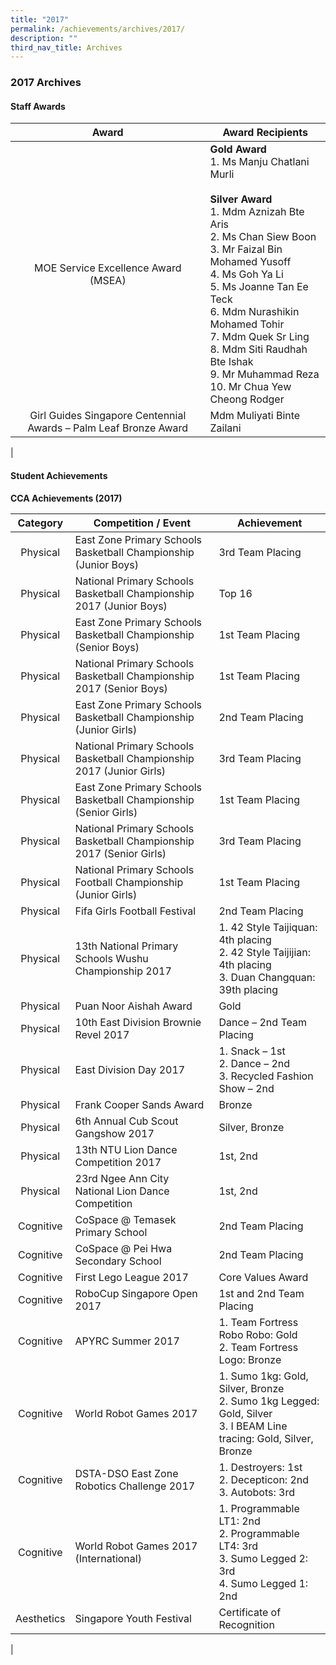 ```yaml
---
title: "2017"
permalink: /achievements/archives/2017/
description: ""
third_nav_title: Archives
---
```

### **2017 Archives**
#### **Staff Awards**

| Award | Award Recipients |
|:---:|---|
| MOE Service Excellence Award (MSEA) |  **Gold Award**<br>1. Ms Manju Chatlani Murli<br><br> **Silver Award**<br>1. Mdm Aznizah Bte Aris<br>2. Ms Chan Siew Boon<br>3. Mr Faizal Bin Mohamed Yusoff<br>4. Ms Goh Ya Li<br>5. Ms Joanne Tan Ee Teck<br>6. Mdm Nurashikin Mohamed Tohir<br>7. Mdm Quek Sr Ling<br>8. Mdm Siti Raudhah Bte Ishak<br>9. Mr Muhammad Reza<br>10. Mr Chua Yew Cheong Rodger |
| Girl Guides Singapore Centennial Awards – Palm Leaf Bronze Award | Mdm Muliyati Binte Zailani |
|

#### **Student Achievements**

**CCA Achievements (2017)**

| Category | Competition / Event | Achievement |
|:---:|---|---|
| Physical | East Zone Primary Schools Basketball Championship (Junior Boys) | 3rd Team Placing |
| Physical | National Primary Schools Basketball Championship 2017 (Junior Boys) | Top 16 |
| Physical | East Zone Primary Schools Basketball Championship (Senior Boys) | 1st Team Placing |
| Physical | National Primary Schools Basketball Championship 2017 (Senior Boys) | 1st Team Placing |
| Physical | East Zone Primary Schools Basketball Championship (Junior Girls) | 2nd Team Placing |
| Physical | National Primary Schools Basketball Championship 2017 (Junior Girls) | 3rd Team Placing |
| Physical | East Zone Primary Schools Basketball Championship (Senior Girls) | 1st Team Placing |
| Physical | National Primary Schools Basketball Championship 2017 (Senior Girls) | 3rd Team Placing |
| Physical | National Primary Schools Football Championship (Junior Girls) | 1st Team Placing |
| Physical | Fifa Girls Football Festival | 2nd Team Placing |
| Physical | 13th National Primary Schools Wushu Championship 2017 | 1. 42 Style Taijiquan: 4th placing<br>2. 42 Style Taijijian: 4th placing<br>3. Duan Changquan: 39th placing |
| Physical | Puan Noor Aishah Award | Gold |
| Physical | 10th East Division Brownie Revel 2017 | Dance – 2nd Team Placing |
| Physical | East Division Day 2017 | 1. Snack – 1st<br>2. Dance – 2nd<br>3. Recycled Fashion Show – 2nd |
| Physical | Frank Cooper Sands Award | Bronze |
| Physical | 6th Annual Cub Scout Gangshow 2017 | Silver, Bronze |
| Physical | 13th NTU Lion Dance Competition 2017 | 1st, 2nd |
| Physical | 23rd Ngee Ann City National Lion Dance Competition | 1st, 2nd |
| Cognitive | CoSpace @ Temasek Primary School | 2nd Team Placing |
| Cognitive | CoSpace @ Pei Hwa Secondary School | 2nd Team Placing |
| Cognitive | First Lego League 2017 | Core Values Award |
| Cognitive | RoboCup Singapore Open 2017 | 1st and 2nd Team Placing |
| Cognitive | APYRC Summer 2017 | 1. Team Fortress Robo Robo: Gold<br>2. Team Fortress Logo: Bronze |
| Cognitive | World Robot Games 2017 | 1. Sumo 1kg: Gold, Silver, Bronze<br>2. Sumo 1kg Legged: Gold, Silver<br>3. I BEAM Line tracing: Gold, Silver, Bronze |
| Cognitive | DSTA-DSO East Zone<br>Robotics Challenge 2017 | 1. Destroyers: 1st<br>2. Decepticon: 2nd<br>3. Autobots: 3rd |
| Cognitive | World Robot Games 2017 (International) | 1. Programmable LT1: 2nd<br>2. Programmable LT4: 3rd<br>3. Sumo Legged 2: 3rd<br>4. Sumo Legged 1: 2nd |
| Aesthetics | Singapore Youth Festival | Certificate of Recognition |
|